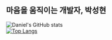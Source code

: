 ## 마음을 움직이는 개발자, 박성현
![Daniel's GitHub stats](https://github-readme-stats.vercel.app/api?username=bmaner&show_icons=true&theme=flag-india)  
[![Top Langs](https://github-readme-stats.vercel.app/api/top-langs/?username=bmaner&layout=compact)](https://github.com/anuraghazra/github-readme-stats)  
